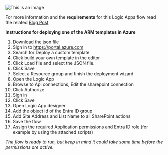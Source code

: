 ![This is an image](https://www.inthecloud247.com/wp-content/uploads/2022/01/Azure-Logic-Apps-GitHub01.png)

For more information and the **requirements** for this Logic Apps flow read the related [Blog Post](https://inthecloud247.com/revoke-user-access-in-case-of-an-emergency-with-a-single-click/)

**Instructions for deploying one of the ARM templates in Azure**

1. Download the json file
1. Sign in to https://portal.azure.com
1. Search for Deploy a custom template
1. Click build your own template in the editor
1. Click Load file and select the JSON file.
1. Click Save
1. Select a Resource group and finish the deployment wizard
1. Open the Logic App
1. Browse to Api connections, Edit the sharepoint connection
1. Click Authorize
1. Sign in
1. Click Save
1. Open Logic App designer
1. Add the object id of the Entra ID group
1. Add Site Address and List Name to all SharePoint actions
1. Save the flow
1. Assign the required Application permissions and Entra ID role (for example by using the attached scripts)

*The flow is ready to run, but keep in mind it could take some time before the permissions are active.*
